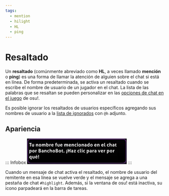 ```yaml
---
tags:
  - mention
  - hilight
  - HL
  - ping
---
```


# Resaltado

Un **resaltado** (comúnmente abreviado como **HL**, a veces llamado **mención** o **ping**) es una forma de llamar la atención de alguien sobre el chat si está en línea. De forma predeterminada, se activa un resaltado cuando se escribe el nombre de usuario de un jugador en el chat. La lista de las palabras que se resaltan se pueden personalizar en las [opciones de chat en el juego](/wiki/Client/Options#in-game-chat) de osu!.

Es posible ignorar los resaltados de usuarios específicos agregando sus nombres de usuario a la [lista de ignorados](/wiki/Client/Options/Ignore_list) con `@h` adjunto.

## Apariencia

::: Infobox
![](img/hl-notification-ES.png "Un ejemplo de una notificación resaltada")
:::

Cuando un mensaje de chat activa el resaltado, el nombre de usuario del remitente en esa línea se vuelve verde y el mensaje se agrega a una pestaña de chat `#highlight`. Además, si la ventana de osu! está inactiva, su icono parpadeará en la barra de tareas.
